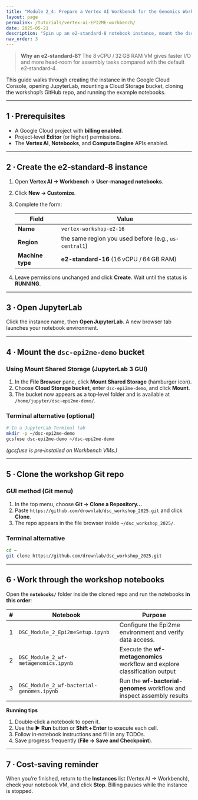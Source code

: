 ```yaml
---
title: "Module 2_4: Prepare a Vertex AI Workbench for the Genomics Workshop"
layout: page
permalink: /tutorials/vertex-ai-EPI2ME-workbench/
date: 2025-05-21
description: "Spin up an e2‑standard‑8 notebook instance, mount the dsc‑epi2me‑demo bucket, and clone the workshop repo—Console‑only."
nav_order: 3
---
```


> **Why an e2‑standard‑8?** The 8 vCPU / 32 GB RAM VM gives faster I/O and more head‑room for assembly tasks compared with the default e2‑standard‑4.

This guide walks through creating the instance in the Google Cloud Console, opening JupyterLab, mounting a Cloud Storage bucket, cloning the workshop’s GitHub repo, and running the example notebooks.

---

## 1 · Prerequisites

- A Google Cloud project with **billing enabled**.
- Project‑level **Editor** (or higher) permissions.
- The **Vertex AI**, **Notebooks**, and **Compute Engine** APIs enabled.

---

## 2 · Create the e2‑standard‑8 instance

1. Open **Vertex AI → Workbench → User‑managed notebooks**.  
2. Click **New → Customize**.  
3. Complete the form:

   | Field            | Value                                                   |
   | ---------------- | ------------------------------------------------------- |
   | **Name**         | `vertex-workshop-e2-16`                                 |
   | **Region**       | the same region you used before (e.g., `us-central1`)   |
   | **Machine type** | **e2-standard-16** (16 vCPU / 64 GB RAM)                |


4. Leave permissions unchanged and click **Create**. Wait until the status is **RUNNING**.

---

## 3 · Open JupyterLab

Click the instance name, then **Open JupyterLab**. A new browser tab launches your notebook environment.

---

## 4 · Mount the `dsc‑epi2me‑demo` bucket

### Using **Mount Shared Storage** (JupyterLab 3 GUI)

1. In the **File Browser** pane, click **Mount Shared Storage** (hamburger icon).  
2. Choose **Cloud Storage bucket**, enter `dsc-epi2me-demo`, and click **Mount**.  
3. The bucket now appears as a top‑level folder and is available at `/home/jupyter/dsc-epi2me-demo/`.

### Terminal alternative (optional)

```bash
# In a JupyterLab Terminal tab
mkdir -p ~/dsc-epi2me-demo
gcsfuse dsc-epi2me-demo ~/dsc-epi2me-demo
```

*(gcsfuse is pre‑installed on Workbench VMs.)*

---

## 5 · Clone the workshop Git repo

### GUI method (Git menu)

1. In the top menu, choose **Git → Clone a Repository…**  
2. Paste `https://github.com/drownlab/dsc_workshop_2025.git` and click **Clone**.  
3. The repo appears in the file browser inside `~/dsc_workshop_2025/`.

### Terminal alternative

```bash
cd ~
git clone https://github.com/drownlab/dsc_workshop_2025.git
```

---

## 6 · Work through the workshop notebooks

Open the **`notebooks/`** folder inside the cloned repo and run the notebooks **in this order**:

| # | Notebook                                    | Purpose                                                                    |
|---|---------------------------------------------|----------------------------------------------------------------------------|
| 1 | `DSC_Module_2_Epi2meSetup.ipynb`            | Configure the Epi2me environment and verify data access.                   |
| 2 | `DSC_Module_2_wf-metagenomics.ipynb`        | Execute the **wf-metagenomics** workflow and explore classification output |
| 3 | `DSC_Module_2_wf-bacterial-genomes.ipynb`   | Run the **wf-bacterial-genomes** workflow and inspect assembly results     |

**Running tips**

1. Double‑click a notebook to open it.  
2. Use the ▶ **Run** button or **Shift + Enter** to execute each cell.  
3. Follow in‑notebook instructions and fill in any TODOs.  
4. Save progress frequently (**File → Save and Checkpoint**).

---

## 7 · Cost‑saving reminder

When you’re finished, return to the **Instances** list (Vertex AI → Workbench), check your notebook VM, and click **Stop**. Billing pauses while the instance is stopped.
